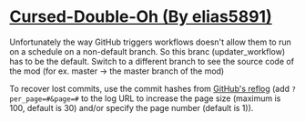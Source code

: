 # [Cursed-Double-Oh (By elias5891)](https://github.com/elias5891/Cursed-Double-Oh)

Unfortunately the way GitHub triggers workflows doesn't allow them to run on a schedule on a non-default branch. So this branc (updater_workflow) has to be the default. Switch to a different branch to see the source code of the mod (for ex. master -> the master branch of the mod)

To recover lost commits, use the commit hashes from [GitHub's reflog](https://api.github.com/repos/KtaneModules/Cursed-Double-Oh-elias5891/events) (add `?per_page=#&page=#` to the log URL to increase the page size (maximum is 100, default is 30) and/or specify the page number (default is 1)).
